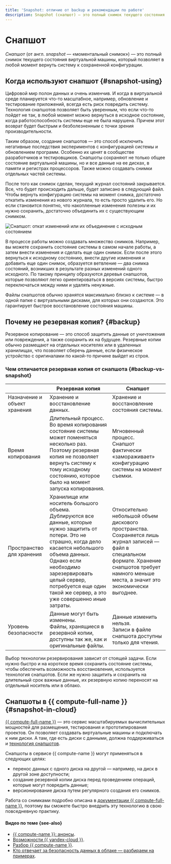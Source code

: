 ```yaml
---
title: 'Snapshot: отличие от backup и рекомендации по работе'
description: Snapshot (снапшот) — это полный снимок текущего состояния виртуальной машины, который позволяет в любой момент вернуть систему к сохраненной конфигурации.
---
```


# Снапшот

_Снапшот_ (от англ. _snapshot_ — «моментальный снимок») — это полный снимок текущего состояния виртуальной машины, который позволяет в любой момент вернуть систему к сохраненной конфигурации.

## Когда используют снапшот {#snapshot-using}

Цифровой мир полон данных и очень изменчив. И когда в виртуальной среде планируется что-то масштабное, например, обновление и тестирование приложений, всегда есть риск повредить систему. Технология снапшотов позволяет быть уверенным, что если что-то пойдет не так, в любой момент можно вернуться в исходное состояние, когда работоспособность системы еще не была нарушена. Причем этот возврат будет быстрым и безболезненным с точки зрения производительности.

Таким образом, создание снапшотов — это способ исключить негативные последствия экспериментов с конфигурацией системы и обновлением программ. Особенно их ценят в сообществе разработчиков и тестировщиков. Снапшоты сохраняют не только общее состояние виртуальной машины, но и все данные на ее дисках, в памяти и регистрах процессоров. Также можно создавать снимки отдельных частей системы.

После того как снимок сделан, текущий журнал состояний закрывается. Все, что будет происходить дальше, будет записано в следующий файл. Чтобы вернуть конфигурацию системы на момент снимка, достаточно откатить изменения из нового журнала, то есть просто удалить его. Но если становится понятно, что накопленные изменения полезны и их нужно сохранить, достаточно объединить их с существующим снимком.

![Снапшот: откат изменений или их объединение с исходным состоянием](../_assets/glossary/snapshot.svg)

В процессе работы можно создавать множество снимков. Например, вы можете сохранить состояние системы в самом начале работы, а затем внести изменения и сделать еще один снимок. Если после этого вернуться к исходному состоянию, внести другие изменения и добавить еще один снимок, образуется ветвление — два снимка состояний, возникших в результате разных изменений одного исходного. По такому принципу образуются деревья снапшотов, которые позволяют легко ориентироваться в версиях системы, быстро переключаться между ними и удалять ненужные.

Файлы снапшотов обычно хранятся максимально близко к системе — в одной папке с виртуальными дисками, для которых они создаются. Это гарантирует быстрое восстановление состояния машины.

## Почему не резервная копия? {#backup}

Резервное копирование — это способ защитить данные от уничтожения или повреждения, а также сохранить их на будущее. Резервные копии обычно размещают на отдельных носителях или в удаленных хранилищах, что позволяет сберечь данные, если физическое устройство с оригиналами по какой-то причине выйдет из строя.

### Чем отличается резервная копия от снапшота {#backup-vs-snapshot}

| | **Резервная копия** | **Снапшот** |
| --- | --------------- | ----------- |
| Назначение и объект хранения | Хранение и восстановление данных. | Хранение и восстановление состояния системы. |
| Время копирования | Длительный процесс.<br/>Во время копирования состояние системы может поменяться несколько раз. Поэтому резервная копия не позволяет вернуть систему к тому исходному состоянию, которое было на момент запуска копирования. | Мгновенный процесс.<br/>Снапшот фактически «замораживает» конфигурацию системы на момент съемки. |
| Пространство для хранения | Хранилище или носитель большого объема.<br/>Дублируются все данные, которые нужно защитить от потери. Это не страшно, когда дело касается небольшого объема данных. Однако если необходимо зарезервировать целый сервер, потребуется еще один такой же сервер, а это уже совершенно иные затраты. | Относительно небольшой объем дискового пространства.<br/>Сохраняется лишь журнал записей — файл в специальном формате. Хранение снапшотов требует намного меньше места, а значит это экономически выгоднее. |
| Уровень безопасности | Данные могут быть изменены.<br/>Файлы, хранящиеся в резервной копии, доступны так же, как и оригинальные файлы. | Данные изменить нельзя.<br/>Записи в файле снапшота доступны только для чтения. |

Выбор технологии резервирования зависит от стоящей задачи. Если нужно быстро и на короткое время сохранить состояние системы, чтобы обеспечить возможность восстановления, используется технология снапшотов. Если же нужно защитить и сохранить на длительный срок важные данные, их резервную копию переносят на отдельный носитель или в облако.

## Снапшоты в {{ compute-full-name }} {#snapshot-in-cloud}

[{{ compute-full-name }}](../compute/) — это сервис масштабируемых вычислительных мощностей для размещения, тестирования и прототипирования проектов. Он позволяет создавать виртуальные машины и подключать к ним диски. А там, где есть диски с данными, должна поддерживаться и [технология снапшотов](../compute/concepts/snapshot.md).

Снапшоты в сервисе {{ compute-name }} могут применяться в следующих целях:
* перенос данных с одного диска на другой — например, на диск в другой зоне доступности;
* создание резервной копии диска перед проведением операций, которые могут повредить данные;
* версионирование диска путем регулярного создания его снимков.

Работа со снимками подробно описана в [документации {{ compute-full-name }}](../compute/), поэтому вы сможете быстро внедрить эту технологию в свою повседневную практику.

#### Видео по теме {see-also}

* [{{ compute-name }}: анонсы](https://www.youtube.com/watch?v=HAH1ylEusvQ).
* [Возможности {{ yandex-cloud }}](https://www.youtube.com/watch?v=79IZ97Hj4jw).
* [Разбор {{ compute-name }}](https://www.youtube.com/watch?v=W1r7bBoDtZ8).
* [Кто отвечает за безопасность данных в облаке — разбираем на примерах](https://www.youtube.com/watch?v=TJvqHCi-lYQ).
